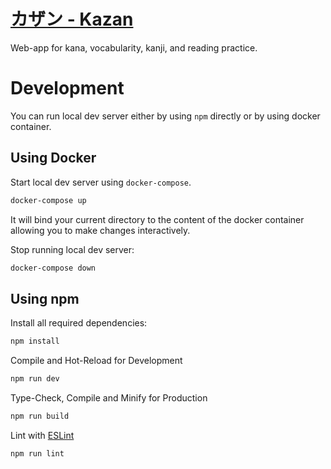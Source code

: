 # [カザン - Kazan](https://kana.vadimgush.com)

Web-app for kana, vocabularity, kanji, and reading practice.

# Development
You can run local dev server either by using `npm` directly or by using docker container.

## Using Docker

Start local dev server using `docker-compose`.
```sh
docker-compose up
```
It will bind your current directory to the content of the docker container allowing you to make changes interactively.

Stop running local dev server:
```sh
docker-compose down
```

## Using npm

Install all required dependencies:
```sh
npm install
```

Compile and Hot-Reload for Development
```sh
npm run dev
```

Type-Check, Compile and Minify for Production

```sh
npm run build
```

Lint with [ESLint](https://eslint.org/)

```sh
npm run lint
```



